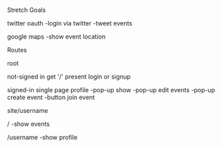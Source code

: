 Stretch Goals

twitter oauth
-login via twitter
-tweet events

google maps
-show event location


Routes

root

not-signed in
get '/'
present login or signup


signed-in
single page
profile
-pop-up show
-pop-up edit
events
-pop-up create event
-button join event


site/username

/
-show events

/username
-show profile


